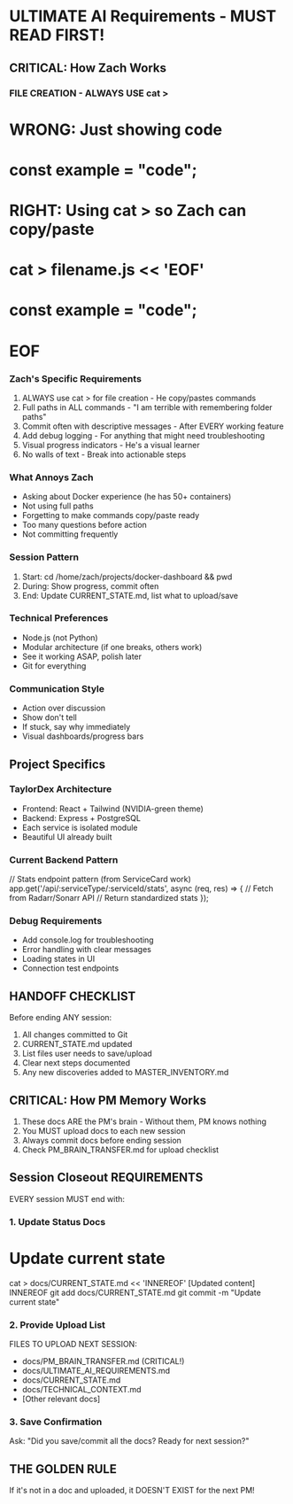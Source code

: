 # ULTIMATE AI Requirements - MUST READ FIRST!

## CRITICAL: How Zach Works

### FILE CREATION - ALWAYS USE cat >
# WRONG: Just showing code
# const example = "code";

# RIGHT: Using cat > so Zach can copy/paste
# cat > filename.js << 'EOF'
# const example = "code";
# EOF

### Zach's Specific Requirements
1. ALWAYS use cat > for file creation - He copy/pastes commands
2. Full paths in ALL commands - "I am terrible with remembering folder paths"
3. Commit often with descriptive messages - After EVERY working feature
4. Add debug logging - For anything that might need troubleshooting
5. Visual progress indicators - He's a visual learner
6. No walls of text - Break into actionable steps

### What Annoys Zach
- Asking about Docker experience (he has 50+ containers)
- Not using full paths
- Forgetting to make commands copy/paste ready
- Too many questions before action
- Not committing frequently

### Session Pattern
1. Start: cd /home/zach/projects/docker-dashboard && pwd
2. During: Show progress, commit often
3. End: Update CURRENT_STATE.md, list what to upload/save

### Technical Preferences
- Node.js (not Python)
- Modular architecture (if one breaks, others work)
- See it working ASAP, polish later
- Git for everything

### Communication Style
- Action over discussion
- Show don't tell
- If stuck, say why immediately
- Visual dashboards/progress bars

## Project Specifics

### TaylorDex Architecture
- Frontend: React + Tailwind (NVIDIA-green theme)
- Backend: Express + PostgreSQL
- Each service is isolated module
- Beautiful UI already built

### Current Backend Pattern
// Stats endpoint pattern (from ServiceCard work)
app.get('/api/:serviceType/:serviceId/stats', async (req, res) => {
  // Fetch from Radarr/Sonarr API
  // Return standardized stats
});

### Debug Requirements
- Add console.log for troubleshooting
- Error handling with clear messages
- Loading states in UI
- Connection test endpoints

## HANDOFF CHECKLIST
Before ending ANY session:
1. All changes committed to Git
2. CURRENT_STATE.md updated
3. List files user needs to save/upload
4. Clear next steps documented
5. Any new discoveries added to MASTER_INVENTORY.md

## CRITICAL: How PM Memory Works
1. These docs ARE the PM's brain - Without them, PM knows nothing
2. You MUST upload docs to each new session
3. Always commit docs before ending session
4. Check PM_BRAIN_TRANSFER.md for upload checklist

## Session Closeout REQUIREMENTS
EVERY session MUST end with:

### 1. Update Status Docs
# Update current state
cat > docs/CURRENT_STATE.md << 'INNEREOF'
[Updated content]
INNEREOF
git add docs/CURRENT_STATE.md
git commit -m "Update current state"

### 2. Provide Upload List
FILES TO UPLOAD NEXT SESSION:
- docs/PM_BRAIN_TRANSFER.md (CRITICAL!)
- docs/ULTIMATE_AI_REQUIREMENTS.md
- docs/CURRENT_STATE.md
- docs/TECHNICAL_CONTEXT.md
- [Other relevant docs]

### 3. Save Confirmation
Ask: "Did you save/commit all the docs? Ready for next session?"

## THE GOLDEN RULE
If it's not in a doc and uploaded, it DOESN'T EXIST for the next PM!
